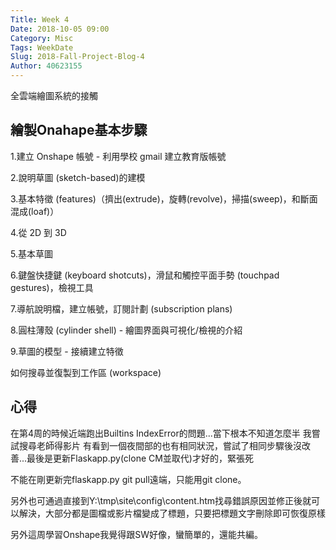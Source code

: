 ```yaml
---
Title: Week 4 
Date: 2018-10-05 09:00
Category: Misc
Tags: WeekDate
Slug: 2018-Fall-Project-Blog-4
Author: 40623155
---
```


全雲端繪圖系統的接觸

<!-- PELICAN_END_SUMMARY -->

繪製Onahape基本步驟
----

1.建立 Onshape 帳號 - 利用學校 gmail 建立教育版帳號

2.說明草圖 (sketch-based)的建模

3.基本特徵 (features)（擠出(extrude)，旋轉(revolve)，掃描(sweep)，和斷面混成(loaf)）

4.從 2D 到 3D

5.基本草圖

6.鍵盤快捷鍵 (keyboard shotcuts)，滑鼠和觸控平面手勢 (touchpad gestures)，檢視工具

7.導航說明檔，建立帳號，訂閱計劃 (subscription plans)

8.圓柱薄殼 (cylinder shell) - 繪圖界面與可視化/檢視的介紹

9.草圖的模型 - 接續建立特徵

如何搜尋並復製到工作區 (workspace)


心得
----

在第4周的時候近端跑出Builtins IndexError的問題...當下根本不知道怎麼半 我嘗試搜尋老師得影片 有看到一個夜間部的也有相同狀況，嘗試了相同步驟後沒改善...最後是更新Flaskapp.py(clone CM並取代)才好的，緊張死

不能在剛更新完flaskapp.py git pull遠端，只能用git clone。

另外也可通過直接到Y:\tmp\site\config\content.htm找尋錯誤原因並修正後就可以解決，大部分都是圖檔或影片檔變成了標題，只要把標題文字刪除即可恢復原樣

另外這周學習Onshape我覺得跟SW好像，蠻簡單的，還能共編。

